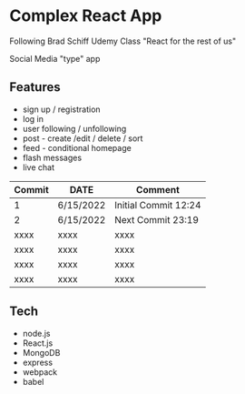 # Complex React App

Following Brad Schiff Udemy Class "React for the rest of us"

Social Media "type" app

## Features

- sign up / registration
- log in
- user following / unfollowing
- post - create /edit / delete / sort
- feed - conditional homepage
- flash messages
- live chat

| Commit | DATE      | Comment              |
| ------ | --------- | -------------------- |
| 1      | 6/15/2022 | Initial Commit 12:24 |
| 2      | 6/15/2022 | Next Commit 23:19    |
| xxxx   | xxxx      | xxxx                 |
| xxxx   | xxxx      | xxxx                 |
| xxxx   | xxxx      | xxxx                 |
| xxxx   | xxxx      | xxxx                 |

## Tech

- node.js
- React.js
- MongoDB
- express
- webpack
- babel
